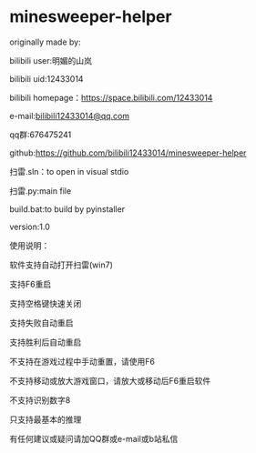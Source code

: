 # minesweeper-helper
originally made by:

bilibili user:明媚的山岚

bilibili uid:12433014

bilibili homepage：https://space.bilibili.com/12433014

e-mail:bilibili12433014@qq.com

qq群:676475241

github:https://github.com/bilibili12433014/minesweeper-helper

扫雷.sln：to open in visual stdio

扫雷.py:main file

build.bat:to build  by pyinstaller

version:1.0

使用说明：

软件支持自动打开扫雷(win7)

支持F6重启

支持空格键快速关闭

支持失败自动重启

支持胜利后自动重启

不支持在游戏过程中手动重置，请使用F6

不支持移动或放大游戏窗口，请放大或移动后F6重启软件

不支持识别数字8

只支持最基本的推理

有任何建议或疑问请加QQ群或e-mail或b站私信
